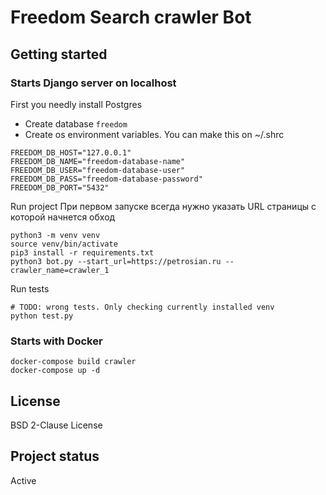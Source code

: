 # Freedom Search crawler Bot

## Getting started

### Starts Django server on localhost
First you needly install Postgres
 - Create database `freedom`
 - Create os environment variables. You can make this on ~/.shrc
```
FREEDOM_DB_HOST="127.0.0.1"
FREEDOM_DB_NAME="freedom-database-name"
FREEDOM_DB_USER="freedom-database-user"
FREEDOM_DB_PASS="freedom-database-password"
FREEDOM_DB_PORT="5432"
```

Run project
При первом запуске всегда нужно указать URL страницы с которой начнется обход
```
python3 -m venv venv
source venv/bin/activate
pip3 install -r requirements.txt
python3 bot.py --start_url=https://petrosian.ru --crawler_name=crawler_1
```

Run tests
```
# TODO: wrong tests. Only checking currently installed venv
python test.py
```

### Starts with Docker
```
docker-compose build crawler
docker-compose up -d
```

## License
BSD 2-Clause License

## Project status
Active
